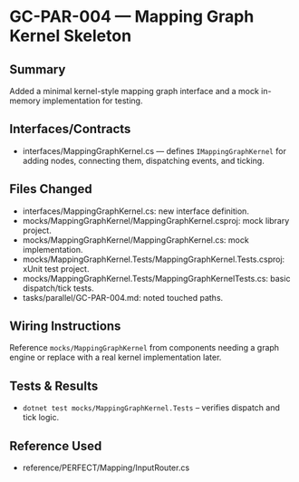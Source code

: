 # GC-PAR-004 — Mapping Graph Kernel Skeleton

## Summary
Added a minimal kernel-style mapping graph interface and a mock in-memory
implementation for testing.

## Interfaces/Contracts
- interfaces/MappingGraphKernel.cs — defines `IMappingGraphKernel` for adding
  nodes, connecting them, dispatching events, and ticking.

## Files Changed
- interfaces/MappingGraphKernel.cs: new interface definition.
- mocks/MappingGraphKernel/MappingGraphKernel.csproj: mock library project.
- mocks/MappingGraphKernel/MappingGraphKernel.cs: mock implementation.
- mocks/MappingGraphKernel.Tests/MappingGraphKernel.Tests.csproj: xUnit test project.
- mocks/MappingGraphKernel.Tests/MappingGraphKernelTests.cs: basic dispatch/tick tests.
- tasks/parallel/GC-PAR-004.md: noted touched paths.

## Wiring Instructions
Reference `mocks/MappingGraphKernel` from components needing a graph engine or
replace with a real kernel implementation later.

## Tests & Results
- `dotnet test mocks/MappingGraphKernel.Tests` – verifies dispatch and tick logic.

## Reference Used
- reference/PERFECT/Mapping/InputRouter.cs
